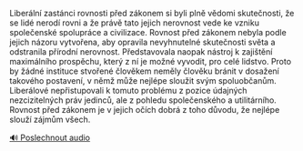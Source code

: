 
Liberální zastánci rovnosti před zákonem si byli plně vědomi skutečnosti, že se lidé nerodí rovni a že právě tato jejich nerovnost vede ke vzniku společenské spolupráce a civilizace. Rovnost před zákonem nebyla podle jejich názoru vytvořena, aby opravila nevyhnutelné skutečnosti světa a odstranila přírodní nerovnost. Představovala naopak nástroj k zajištění maximálního prospěchu, který z ní je možné vyvodit, pro celé lidstvo. Proto by žádné instituce stvořené člověkem neměly člověku bránit v dosažení takového postavení, v němž může nejlépe sloužit svým spoluobčanům. Liberálové nepřistupovali k tomuto problému z pozice údajných nezcizitelných práv jedinců, ale z pohledu společenského a utilitárního. Rovnost před zákonem je v jejich očích dobrá z toho důvodu, že nejlépe slouží zájmům všech.

[🔊 Poslechnout audio](/data/7-paragraphs/audio/chapter_165/para_003-Liberln-zastnci-rovnosti-ped-zkonem-si-byli-p.mp3)
